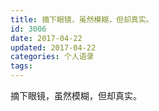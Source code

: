 ```yaml
---
title: 摘下眼镜，虽然模糊，但却真实。
id: 3006
date: 2017-04-22
updated: 2017-04-22
categories: 个人语录
tags: 
---
```


摘下眼镜，虽然模糊，但却真实。

